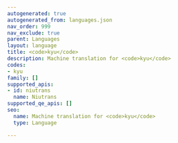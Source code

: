 ```yaml
---
autogenerated: true
autogenerated_from: languages.json
nav_order: 999
nav_exclude: true
parent: Languages
layout: language
title: <code>kyu</code>
description: Machine translation for <code>kyu</code>
codes:
- kyu
family: []
supported_apis:
- id: niutrans
  name: Niutrans
supported_qe_apis: []
seo:
  name: Machine translation for <code>kyu</code>
  type: Language

---
```



